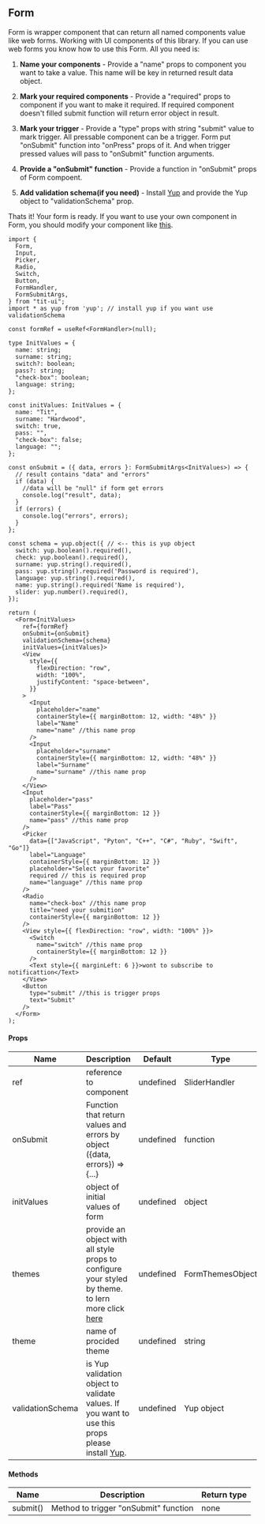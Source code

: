 ## Form

Form is wrapper component that can return all named components value like web forms. Working with UI components of this library. If you can use web forms you know how to use this Form. All you need is:

1. **Name your components** - Provide a "name" props to component you want to take a value. This name will be key in returned result data object.

2. **Mark your required components** - Provide a "required" props to component if you want to make it required. If required component doesn't filled submit function will return error object in result.

3. **Mark your trigger** - Provide a "type" props with string "submit" value to mark trigger. All pressable component can be a trigger. Form put "onSubmit" function into "onPress" props of it. And when trigger pressed values will pass to "onSubmit" function arguments.

4. **Provide a "onSubmit" function** - Provide a function in "onSubmit" props of Form compoent.

5. **Add validation schema(if you need)** - Install [Yup](https://github.com/jquense/yup#getting-started) and provide the Yup object to "validationSchema" prop.

Thats it! Your form is ready. If you want to use your own component in Form, you should modify your component like [this](https://tit-ui.github.io/docs?page=custom-form-item).

```tsx
import {
  Form,
  Input,
  Picker,
  Radio,
  Switch,
  Button,
  FormHandler,
  FormSubmitArgs,
} from "tit-ui";
import * as yup from 'yup'; // install yup if you want use validationSchema

const formRef = useRef<FormHandler>(null);

type InitValues = {
  name: string;
  surname: string;
  switch?: boolean;
  pass?: string;
  "check-box": boolean;
  language: string;
};

const initValues: InitValues = {
  name: "Tit",
  surname: "Hardwood",
  switch: true,
  pass: "",
  "check-box": false;
  language: "";
};

const onSubmit = ({ data, errors }: FormSubmitArgs<InitValues>) => {
  // result contains "data" and "errors"
  if (data) {
    //data will be "null" if form get errors
    console.log("result", data);
  }
  if (errors) {
    console.log("errors", errors);
  }
};

const schema = yup.object({ // <-- this is yup object
  switch: yup.boolean().required(),
  check: yup.boolean().required(),
  surname: yup.string().required(),
  pass: yup.string().required('Password is required'),
  language: yup.string().required(),
  name: yup.string().required('Name is required'),
  slider: yup.number().required(),
});

return (
  <Form<InitValues>
    ref={formRef}
    onSubmit={onSubmit}
    validationSchema={schema}
    initValues={initValues}>
    <View
      style={{
        flexDirection: "row",
        width: "100%",
        justifyContent: "space-between",
      }}
    >
      <Input
        placeholder="name"
        containerStyle={{ marginBottom: 12, width: "48%" }}
        label="Name"
        name="name" //this name prop
      />
      <Input
        placeholder="surname"
        containerStyle={{ marginBottom: 12, width: "48%" }}
        label="Surname"
        name="surname" //this name prop
      />
    </View>
    <Input
      placeholder="pass"
      label="Pass"
      containerStyle={{ marginBottom: 12 }}
      name="pass" //this name prop
    />
    <Picker
      data={["JavaScript", "Pyton", "C++", "C#", "Ruby", "Swift", "Go"]}
      label="Language"
      containerStyle={{ marginBottom: 12 }}
      placeholder="Select your favorite"
      required // this is required prop
      name="language" //this name prop
    />
    <Radio
      name="check-box" //this name prop
      title="need your submition"
      containerStyle={{ marginBottom: 12 }}
    />
    <View style={{ flexDirection: "row", width: "100%" }}>
      <Switch
        name="switch" //this name prop
        containerStyle={{ marginBottom: 12 }}
      />
      <Text style={{ marginLeft: 6 }}>wont to subscribe to notificattion</Text>
    </View>
    <Button
      type="submit" //this is trigger props
      text="Submit"
    />
  </Form>
);
```

#### Props

| Name             | Description                                                                                                                                      | Default   | Type             |
| ---------------- | ------------------------------------------------------------------------------------------------------------------------------------------------ | --------- | ---------------- |
| ref              | reference to component                                                                                                                           | undefined | SliderHandler    |
| onSubmit         | Function that return values and errors by object ({data, errors}) => {...}                                                                       | undefined | function         |
| initValues       | object of initial values of form                                                                                                                 | undefined | object           |
| themes           | provide an object with all style props to configure your styled by theme. to lern more click [here](https://tit-ui.github.io/docs?page=themes)   | undefined | FormThemesObject |
| theme            | name of procided theme                                                                                                                           | undefined | string           |
| validationSchema | is Yup validation object to validate values. If you want to use this props please install [Yup](https://github.com/jquense/yup#getting-started). | undefined | Yup object       |

#### Methods

| Name     | Description                           | Return type |
| -------- | ------------------------------------- | ----------- |
| submit() | Method to trigger "onSubmit" function | none        |
